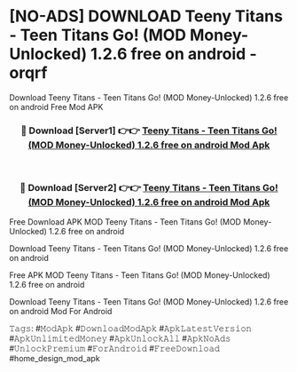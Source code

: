 # [NO-ADS] DOWNLOAD Teeny Titans - Teen Titans Go! (MOD Money-Unlocked) 1.2.6 free on android - orqrf
Download Teeny Titans - Teen Titans Go! (MOD Money-Unlocked) 1.2.6 free on android Free Mod APK

<div align="center">
<h3>🔴 Download [Server1] 👉👉 <a href="https://apk-comot.site?title=Teeny_Titans_-_Teen_Titans_Go!_(MOD_Money-Unlocked)_1.2.6_free_on_android">Teeny Titans - Teen Titans Go! (MOD Money-Unlocked) 1.2.6 free on android Mod Apk</a></h3><br>

<h3>🔴 Download [Server2] 👉👉 <a href="https://apk-comot.site?title=Teeny_Titans_-_Teen_Titans_Go!_(MOD_Money-Unlocked)_1.2.6_free_on_android">Teeny Titans - Teen Titans Go! (MOD Money-Unlocked) 1.2.6 free on android Mod Apk</a></h3>
</div>


Free Download APK MOD Teeny Titans - Teen Titans Go! (MOD Money-Unlocked) 1.2.6 free on android

Download Teeny Titans - Teen Titans Go! (MOD Money-Unlocked) 1.2.6 free on android 

Free APK MOD Teeny Titans - Teen Titans Go! (MOD Money-Unlocked) 1.2.6 free on android 

Download Teeny Titans - Teen Titans Go! (MOD Money-Unlocked) 1.2.6 free on android Mod For Android

𝚃𝚊𝚐𝚜: #𝙼𝚘𝚍𝙰𝚙𝚔 #𝙳𝚘𝚠𝚗𝚕𝚘𝚊𝚍𝙼𝚘𝚍𝙰𝚙𝚔 #𝙰𝚙𝚔𝙻𝚊𝚝𝚎𝚜𝚝𝚅𝚎𝚛𝚜𝚒𝚘𝚗 #𝙰𝚙𝚔𝚄𝚗𝚕𝚒𝚖𝚒𝚝𝚎𝚍𝙼𝚘𝚗𝚎𝚢 #𝙰𝚙𝚔𝚄𝚗𝚕𝚘𝚌𝚔𝙰𝚕𝚕 #𝙰𝚙𝚔𝙽𝚘𝙰𝚍𝚜 #𝚄𝚗𝚕𝚘𝚌𝚔𝙿𝚛𝚎𝚖𝚒𝚞𝚖 #𝙵𝚘𝚛𝙰𝚗𝚍𝚛𝚘𝚒𝚍 #𝙵𝚛𝚎𝚎𝙳𝚘𝚠𝚗𝚕𝚘𝚊𝚍 #home_design_mod_apk